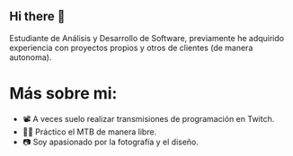 ## Hi there 👋

Estudiante de Análisis y Desarrollo de Software, previamente he adquirido experiencia con proyectos propios y otros de clientes (de manera autonoma).

# Más sobre mi:
- 📽 A veces suelo realizar transmisiones de programación en Twitch.
- 🚴‍♀️ Práctico el MTB de manera libre.
- 📷 Soy apasionado por la fotografía y el diseño.

<!--
**BrayanJse/BrayanJse** is a ✨ _special_ ✨ repository because its `README.md` (this file) appears on your GitHub profile.

Here are some ideas to get you started:

- 🔭 I’m currently working on ...
- 🌱 I’m currently learning ...
- 👯 I’m looking to collaborate on ...
- 🤔 I’m looking for help with ...
- 💬 Ask me about ...
- 📫 How to reach me: ...
- 😄 Pronouns: ...
- ⚡ Fun fact: ...
-->
